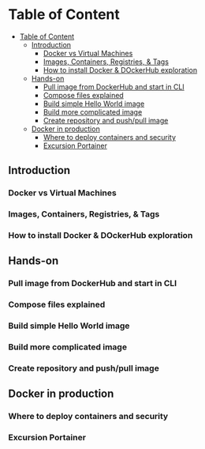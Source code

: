 # Table of Content
<!-- TOC -->

- [Table of Content](#table-of-content)
    - [Introduction](#introduction)
        - [Docker vs Virtual Machines](#docker-vs-virtual-machines)
        - [Images, Containers, Registries, & Tags](#images-containers-registries--tags)
        - [How to install Docker & DOckerHub exploration](#how-to-install-docker--dockerhub-exploration)
    - [Hands-on](#hands-on)
        - [Pull image from DockerHub and start in CLI](#pull-image-from-dockerhub-and-start-in-cli)
        - [Compose files explained](#compose-files-explained)
        - [Build simple Hello World image](#build-simple-hello-world-image)
        - [Build more complicated image](#build-more-complicated-image)
        - [Create repository and push/pull image](#create-repository-and-pushpull-image)
    - [Docker in production](#docker-in-production)
        - [Where to deploy containers and security](#where-to-deploy-containers-and-security)
        - [Excursion Portainer](#excursion-portainer)

<!-- /TOC -->
## Introduction
### Docker vs Virtual Machines
### Images, Containers, Registries, & Tags
### How to install Docker & DOckerHub exploration

## Hands-on
### Pull image from DockerHub and start in CLI
### Compose files explained
### Build simple Hello World image
### Build more complicated image
### Create repository and push/pull image
## Docker in production
### Where to deploy containers and security
### Excursion Portainer